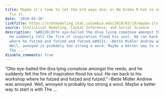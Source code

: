 ```yaml
---
title: Maybe it’s time to let the old ways die; or We broke R-hat so now we have to
  fix it.
date: '2019-03-20'
linkTitle: https://statmodeling.stat.columbia.edu/2019/03/19/maybe-its-time-to-let-the-old-ways-die-or-we-broke-r-hat-so-now-we-have-to-fix-it/
source: Statistical Modeling, Causal Inference, and Social Science
description: '&#8220;Otto eye-balled the diva lying comatose amongst the reeds, and
  he suddenly felt the fire of inspiration flood his soul. He ran back to his workshop
  where he futzed and futzed and futzed.&#8221; –Bette Midler Andrew was annoyed.
  Well, annoyed is probably too strong a word. Maybe a better way to start is with
  The ...'
disable_comments: true
---
```

&#8220;Otto eye-balled the diva lying comatose amongst the reeds, and he suddenly felt the fire of inspiration flood his soul. He ran back to his workshop where he futzed and futzed and futzed.&#8221; –Bette Midler Andrew was annoyed. Well, annoyed is probably too strong a word. Maybe a better way to start is with The ...